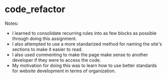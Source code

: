 # code_refactor

Notes:
- I learned to consolidate recurring rules into as few blocks as possible through doing this assignment.
- I also attempted to use a more standarized method for naming the site's sections to make it easier to read.
- I also used commenting to make the page make sense to another developer if they were to access the code. 
- My motivation for doing this was to learn how to use better standards for website development in terms of organization.